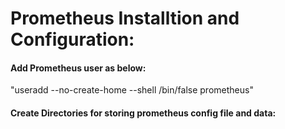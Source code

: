 # Prometheus Installtion and Configuration:

#### Add Prometheus user as below:

"useradd --no-create-home --shell /bin/false prometheus"

#### Create Directories for storing prometheus config file and data:


